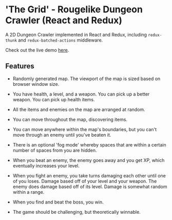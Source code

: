 # 'The Grid' - Rougelike Dungeon Crawler (React and Redux)

A 2D Dungeon Crawler implemented in React and Redux, including `redux-thunk` and `redux-batched-actions` middleware.

Check out the live demo [here](https://thepeted.github.io/dungeon-crawler).


## Features
- Randomly generated map.  The viewport of the map is sized based on browser window size.

- You have health, a level, and a weapon. You can pick up a better weapon. You can pick up health items.

- All the items and enemies on the map are arranged at random.

- You can move throughout the map, discovering items.

- You can move anywhere within the map's boundaries, but you can't move through an enemy until you've beaten it.

- There is an optional 'fog mode' whereby spaces that are within a certain number of spaces from you are hidden.

- When you beat an enemy, the enemy goes away and you get XP, which eventually increases your level.

- When you fight an enemy, you take turns damaging each other until one of you loses. Damage based off of your level and your weapon. The enemy does damage based off of its level. Damage is somewhat random within a range.

- When you find and beat the boss, you win.

- The game should be challenging, but theoretically winnable.

